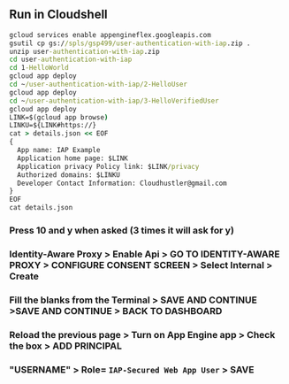 
## Run in Cloudshell
```cmd
gcloud services enable appengineflex.googleapis.com
gsutil cp gs://spls/gsp499/user-authentication-with-iap.zip .
unzip user-authentication-with-iap.zip
cd user-authentication-with-iap
cd 1-HelloWorld
gcloud app deploy
cd ~/user-authentication-with-iap/2-HelloUser
gcloud app deploy
cd ~/user-authentication-with-iap/3-HelloVerifiedUser
gcloud app deploy
LINK=$(gcloud app browse)
LINKU=${LINK#https://}
cat > details.json << EOF
{
  App name: IAP Example
  Application home page: $LINK
  Application privacy Policy link: $LINK/privacy
  Authorized domains: $LINKU
  Developer Contact Information: Cloudhustler@gmail.com
}
EOF
cat details.json
```
### Press 10 and y when asked (3 times it will ask for y)
### Identity-Aware Proxy > Enable Api > GO TO IDENTITY-AWARE PROXY > CONFIGURE CONSENT SCREEN > Select Internal > Create
### Fill the blanks from the Terminal > SAVE AND CONTINUE >SAVE AND CONTINUE > BACK TO DASHBOARD
### Reload the previous page > Turn on App Engine app > Check the box > ADD PRINCIPAL 
### "USERNAME" > Role= `IAP-Secured Web App User` > SAVE

